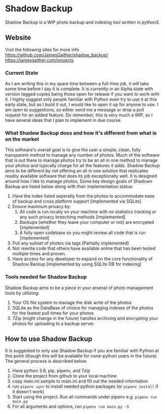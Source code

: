 # Shadow Backup

Shadow Backup is a WIP photo backup and indexing tool written in python3.

## Website

Visit the following sites for more info
https://github.com/JamesGaither/shadow_backup/
https://jamesgaither.com/projects

### Current State

As I am writing this in my spare time between a full-time job, it will take some time before I say it is complete. It is currently in an Alpha state with version tagged copies being those open for release if you want to work with it. I highly suggest only people familiar with Python even try to use it at this early state, but as I build it out, I would like to open it up for anyone to use.
I am open to suggestions, so either send me a message or drop a pull request for an added feature. Do remember, this is very much a WIP, so I have several ideas that I plan to implement in due course.

### What Shadow Backup does and how it's different from what is on the market

This software's overall goal is to give the user a simple, clean, fully transparent method to manage any number of photos. Much of the software that is out there to manage photos try to be an all in one method to manage your photos and typically charge for all the features it adds. Shadow Backup aims to be different by not offering an all in one solution that replicates readily available software that does its job exceptionally well. It is designed around how I like to manage photos. Some key design goals of Shadown Backup are listed below along with their implementation status:

1. Have the index listed seperatly from the photos to accommodate ease of backup and cross platform support [implemented via SQLite]
2. Ensure maximum privacy by:
    1. All code is run locally on your machine with no statistics tracking or any such privacy breeching methods [implemented]
    2. Backups (whether they leave your computer or not) are encrypted [implemented]
    3. A fully open codebase so you might review all code that is run [implemented]
3. Pull any subset of photos via tags [Partially implemented]
4. Not rewrite code that others have available online that has been tested multiple times and proven.
5. Have access for any developer to expand on the core functionality of Shadow Backup [implemented by using SQLite DB for indexing]

### Tools needed for Shadow Backup

Shadow Backup aims to be a piece in your arsenal of photo management tools by utilizing:

1. Your OS file system to manage the disk write of the photos
2. SQLite as the DataBase of choice for managing indexes of the photos for the fastest pull times for your photos
3. 7Zip (might change in the future) handles archiving and encrypting your photos for uploading to a backup server.

## How to use Shadow Backup

It is suggested to only use Shadow Backup if you are familiar with Python at this point (though this will be available for none-python users in the future). The general process is described below.

1. Have python 3.8, pip, pipenv, and 7zip
2. Clone the project from github to your local machine
3. copy main.ini.sample to main.ini and fill out the needed information
4. run `pipenv sync` to install needed python packages (or `pipenv install` if it doesn't work)
5. Start using the project. Run all commands under pipenv e.g. `pipenv run main.py`
6. For all arguments and options, run `pipenv run main.py -h`
